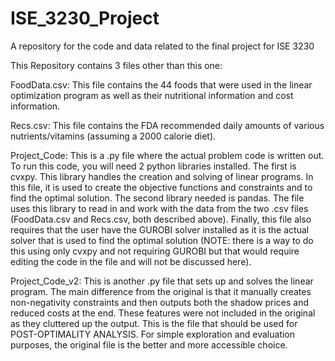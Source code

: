 # ISE_3230_Project
A repository for the code and data related to the final project for ISE 3230

This Repository contains 3 files other than this one:

FoodData.csv:
This file contains the 44 foods that were used in the linear optimization program as well as their nutritional information and cost information.

Recs.csv:
This file contains the FDA recommended daily amounts of various nutrients/vitamins (assuming a 2000 calorie diet).

Project_Code:
This is a .py file where the actual problem code is written out. To run this code, you will need 2 python libraries installed. The first is cvxpy. This library handles the creation and solving of linear programs. In this file, it is used to create the objective functions and constraints and to find the optimal solution. The second library needed is pandas. The file uses this library to read in and work with the data from the two .csv files (FoodData.csv and Recs.csv, both described above).
Finally, this file also requires that the user have the GUROBI solver installed as it is the actual solver that is used to find the optimal solution (NOTE: there is a way to do this using only cvxpy and not requiring GUROBI but that would require editing the code in the file and will not be discussed here).

Project_Code_v2:
This is another .py file that sets up and solves the linear program. The main difference from the original is that it manually creates non-negativity constraints and then outputs both the shadow prices and reduced costs at the end. These features were not included in the original as they cluttered up the output. This is the file that should be used for POST-OPTIMALITY ANALYSIS. For simple exploration and evaluation purposes, the original file is the better and more accessible choice.
